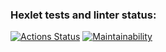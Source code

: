 ### Hexlet tests and linter status:
[![Actions Status](https://github.com/ZoomieOS/frontend-project-44/workflows/hexlet-check/badge.svg)](https://github.com/ZoomieOS/frontend-project-44/actions)
[![Maintainability](https://api.codeclimate.com/v1/badges/f3734d19a7ff69423e44/maintainability)](https://codeclimate.com/github/ZoomieOS/frontend-project-44/maintainability)